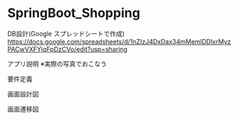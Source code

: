 # SpringBoot_Shopping
 
DB設計(Google スプレッドシートで作成)
https://docs.google.com/spreadsheets/d/1nZIzJ4DxDax34mMemlDDlxrMyzPACwVXFYjqFpDzCVo/edit?usp=sharing

アプリ説明
※実際の写真でおこなう

要件定義

画面設計図

画面遷移図




